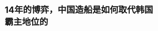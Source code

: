 <!DOCTYPE html>
<html lang="zh-CN">

<head>
    
<title>14年的博弈，中国造船是如何取代韩国霸主地位的_腾讯新闻</title>
<meta name="keywords" content="中国造船业,造船业,韩国_财经,韩国,中国,中韩,全球贸易,日本_财经">
<meta name="description" content="【文/观察者网专栏作者 心智观察所】在全球造船业的百年激荡中，主导权的更迭总是伴随着技术、规模与国家意志的碰撞。从19世纪的英国，到战后的日本，再到20世纪末的韩国，造船业王冠几度易主。如今，历史的车轮滚滚向前，中国以雷霆万钧之势，彻底终结了韩国长达20年的霸主地位。2024年，中国造船业以74.7%的新船订单份额...">
<meta name="author" content="腾讯网">
<meta name="copyright" content="Copyright 1998 - 2025 Tencent. All Rights Reserved">
<meta property="og:type" content="news" />

<meta property="og:title" content="14年的博弈，中国造船是如何取代韩国霸主地位的_腾讯新闻" />
<meta property="og:description" content="【文/观察者网专栏作者 心智观察所】在全球造船业的百年激荡中，主导权的更迭总是伴随着技术、规模与国家意志的碰撞。从19世纪的英国，到战后的日本，再到20世纪末的韩国，造船业王冠几度易主。如今，历史的车轮滚滚向前，中国以雷霆万钧之势，彻底终结了韩国长达20年的霸主地位。2024年，中国造船业以74.7%的新船订单份额..." />
<meta property="og:url" content="https://news.qq.com/rain/a/20250602A02D9M00" />
<meta property="og:image" content="https://inews.gtimg.com/news_ls/O5UPzZfnVZm5RzwJ-3EdFmiZwHMzGBZTMxwe20xO6vtJwAA_640330/0" />
<meta property="article:author" content="观察者网" />
<meta property="article:published_time" content="2025-06-02 09:01:02" />
<meta property="category" content="finance" />

<meta name="baidu-site-verification" content="jJeIJ5X7pP" />
    <meta charset="utf-8" />
<meta http-equiv="X-UA-Compatible" content="IE=Edge" />
<meta name="viewport" content="width=device-width, initial-scale=1, shrink-to-fit=no" />
<link rel="dns-prefetch" href="mat1.gtimg.com">
<link rel="dns-prefetch" href="i.news.qq.com">
<link rel="shortcut icon" href="https://mat1.gtimg.com/qqcdn/qqindex2021/favicon.ico">
<script nomodule="true" src="https://mat1.gtimg.com/qqcdn/qqindex2021/common-static/20240515201444/core3-37-1.min.js"></script>
<script>
  try {
    if (!window.IntersectionObserver) {
      var observerScript = document.createElement('script');
      observerScript.src = "https://mat1.gtimg.com/qqcdn/qqindex2021/common-static/20241024141058/intersection-observer-polyfill.js";
      document.head.appendChild(observerScript);
    }
  } catch (error) {}
</script>

<script>
  try {
    if (!Element.prototype.scrollTo) {
      var scrollScript = document.createElement('script');
      scrollScript.src = "https://mat1.gtimg.com/qqcdn/qqindex2021/common-static/20241025153001/scroll-behavior-polyfill.js";
      document.head.appendChild(scrollScript);
    }
  } catch (error) {}
</script>
<script>
  try {
    if ('scrollRestoration' in window.history) {
      window.history.scrollRestoration = 'manual';
    }
    window.isPcClient = Boolean(window.electron) && (
      window.navigator.userAgent.indexOf('pc-client') > 0 ||
      window.navigator.userAgent.indexOf('TencentNews') > 0
    );
  } catch {}
</script>
<script>
  try {
    if (window.isPcClient) {
      var bodyStyle = document.createElement('style');
      bodyStyle.innerText = 'body{ zoom: 0.95 }';
      document.head.appendChild(bodyStyle);
    }
  } catch {}
</script>
<script>
  window.DATA = {"url":"https://view.inews.qq.com/a/20250602A02D9M00","article_id":"20250602A02D9M00","article_type":"0","title":"14年的博弈，中国造船是如何取代韩国霸主地位的","desc":"【文/观察者网专栏作者 心智观察所】在全球造船业的百年激荡中，主导权的更迭总是伴随着技术、规模与国家意志的碰撞。从19世纪的英国，到战后的日本，再到20世纪末的韩国，造船业王冠几度易主。如今，历史的车轮滚滚向前，中国以雷霆万钧之势，彻底终结了韩国长达20年的霸主地位。2024年，中国造船业以74.7%的新船订单份额...","iNewsRecommendLevel":1,"abstract":"【文/观察者网专栏作者 心智观察所】在全球造船业的百年激荡中，主导权的更迭总是伴随着技术、规模与国家意志的碰撞。从19世纪的英国，到战后的日本，再到20世纪末的韩国，造船业王冠几度易主。如今，历史的车轮滚滚向前，中国以雷霆万钧之势，彻底终结了韩国长达20年的霸主地位。2024年，中国造船业以74.7%的新船订单份额...","catalog1":"finance","ad_channel_sign":"finance","introduction":"","media":"观察者网","media_id":"5006122","pubtime":"2025-06-02 09:01:02","comment_id":"8416759526","political":0,"cmsId":"20250602A02D9M00","cms_id":"20250602A02D9M00","closeAllAd":0,"closeAllFavorite":false,"originContent":{"directory":{"ai_list":null,"enable":2,"list":null},"key_points_show":["中国造船业在2024年以74.7%的新船订单份额，全面改写全球造船版图，终结了韩国长达20年的霸主地位。","中国造船业的崛起源于规模、技术与产业链的协同发力，形成了无与伦比的竞争优势。","然而，中国造船业仍面临技术瓶颈、产能过剩风险和国际贸易保护主义挑战。","专家预测，到2035年，全球船舶将实现100%绿色化，中国在这一领域的先发优势将进一步巩固其霸主地位。"],"text":"\u003cdiv class=\"rich_media_content\"\u003e\u003cp\u003e \t【文/观察者网专栏作者 心智观察所】 \u003c/p\u003e\u003cp\u003e \t在全球造船业的百年激荡中，主导权的更迭总是伴随着技术、规模与国家意志的碰撞。从19世纪的英国，到战后的日本，再到20世纪末的韩国，造船业王冠几度易主。 \u003c/p\u003e\u003cp\u003e \t如今，历史的车轮滚滚向前，中国以雷霆万钧之势，彻底终结了韩国长达20年的霸主地位。2024年，中国造船业以74.7%的新船订单份额，全面改写全球造船版图。 \u003c/p\u003e\u003cp\u003e \t这不仅是一场产业的胜利，更是中国综合国力崛起、全球贸易格局重塑的生动写照。究竟是什么让中国造船业从边缘玩家成长为无可撼动的全球王者？这场与韩国的14年博弈，又如何演变为中国的“碾压”之势？ \u003c/p\u003e\u003cp style=\"text-align: center\"\u003e \t\u003c!--IMG_0--\u003e  \u003c/p\u003e\u003cp\u003e \t\u003cstrong\u003e从“三国杀”到“双龙会”：中韩造船的14年激战\u003c/strong\u003e  \u003c/p\u003e\u003cp\u003e \t全球造船业的历史，是一部大国工业实力的竞逐史。 \u003c/p\u003e\u003cp\u003e \t造船业作为资本密集型产业，高度依赖全球贸易和经济周期。每次全球经济复苏或航运需求激增（如60年代油轮热潮、2000年代全球化浪潮），都会为成本较低的国家提供崛起机会。 \u003c/p\u003e\u003cp\u003e \t20世纪60年代，日本凭借高效生产和技术革新，终结了欧美长达百年的造船霸权，市场份额一度高达50%。80年代，韩国和中国开始崭露头角，全球造船业进入东亚“三国杀”时代。2000年，韩国以40%的市场份额正式超越日本，登顶全球第一，而彼时的中国，仅占4%的订单量，处于边缘地位。 \u003c/p\u003e\u003cp\u003e \t2010年成为中国造船业的关键节点。这一年，中国首次超过韩国，跻身全球顶级行列。然而，“全球第一”的宝座并不稳固。接下来的十年，中韩两国在订单量、技术水平和市场份额上展开激烈交锋，胜负交替。 \u003c/p\u003e\u003cp\u003e \t直到2021年，中国造船业开始真正拉开与韩国的差距。根据中国国家工业和信息化部（MIIT）及中国船舶工业行业协会（CANSI）数据，2024年前三季度，中国在造船三大关键指标——完工量（55.1%）、手持订单量（61.4%）和新接订单量（74.7%）——全面领跑全球，韩国则分别仅占25.6%、24.1%和17%。 \u003c/p\u003e\u003cp\u003e \t具体数据上，中国新接订单量达8711万载重吨（DWT），同比增长51.7%；手持订单量2.0872亿载重吨，占全球61.4%；完工量4818万载重吨，占全球55.1%。而韩国新接订单量仅1098万修正总吨（CGT），市场份额跌至17%，创8年新低。 \u003c/p\u003e\u003cp\u003e \t新接订单量作为造船业未来发展的风向标，是中韩竞争的焦点。2024年前三季度，中国连续7个月占据榜首，韩国仅在2个月领先。7月，韩国拿下40%的订单，短暂反超；但9月，中国以90%的市场份额强势回归，彻底奠定领先地位。这种激烈的“拉锯战”背后，是中国造船业在规模、技术和产业链上的全面突破。 \u003c/p\u003e\u003cp\u003e \t\u003cstrong\u003e中国造船的崛起密码\u003c/strong\u003e  \u003c/p\u003e\u003cp\u003e \t中国造船业的逆袭，源于规模、技术与产业链的协同发力，形成了无与伦比的竞争优势。 \u003c/p\u003e\u003cp\u003e \t中国拥有全球最大的造船产能，2024年承接了全球71%的订单（以CGT计），其中集装箱船订单占比83%，干散货船78%，油轮及化学品船76%。中国船舶工业集团（CSSC）通过整合旗下船厂，形成从设计、采购到建造的闭环体系，效率远超韩国分散的造船企业。CSSC旗下沪东中华、外高桥造船等船厂，不仅在传统船型上占据主导，还逐步进军高端船型市场。2024年，CSSC宣布吸收子公司中国船舶重工集团公司，进一步优化资源配置，巩固全球龙头地位。 \u003c!--MID_AD_0--\u003e\u003c!--EOP_0--\u003e\u003c/p\u003e\u003c!--MID_ARTICLE_AD_0--\u003e\u003c!--PARAGRAPH_0--\u003e\u003cp\u003e \t以江苏靖江为例，这个县级市成为中国造船业的缩影。2022年，靖江造船完工量占全球9.3%、全国19.7%，新接订单量占全球10.2%、全国18.5%，手持订单量占全球10.7%、全国21.8%。靖江的扬子江船业和新时代造船分别位列全国手持订单和完工量第一，2023年更是签下中国民营船企首单LNG运输船订单，打破了韩国在高端船型领域的垄断。 \u003c/p\u003e\u003cp\u003e \t靖江的成功，源于其“错位竞争”策略：聚焦1万-5万吨的中小型船舶起家，逐步扩展至40万吨巨轮，形成了规模化、集群化的产业优势。 \u003c/p\u003e\u003cp\u003e \t总结来看，造船业霸权的更迭，首先当然离不开技术突破。新兴国家通过引进先进技术，结合本土创新，逐步缩小技术差距，最终实现超越，这是一个必然规律。 \u003c/p\u003e\u003cp\u003e \t作为战略产业，造船业又离不开政府的强力支持。日本的“经济复兴计划”、韩国的“重化工业化”、中国的“船舶工业振兴规划”，都通过补贴、税收优惠和国企整合，助推了产业的腾飞。国家意志在资源配置和技术升级中起到了关键作用。 \u003c/p\u003e\u003cp\u003e \t造船业的竞争力不仅在于船厂本身，还依赖于完整的产业链和规模经济。中国完善的钢铁、电子、机械供应链，以及江苏靖江等地的产业集群，显著降低了成本并提升了效率。 \u003c/p\u003e\u003cp\u003e \t\u003cstrong\u003e技术突破：从“追赶者”到“引领者”\u003c/strong\u003e  \u003c/p\u003e\u003cp\u003e \t过去，韩国在高端船型领域占据技术制高点，尤其在LNG运输船上，2018-2019年拿下全球94%的订单。然而，中国通过引进GTT技术并实现本土化，迅速缩小差距。2024年，中国LNG运输船订单占比达48%，与韩国的50%仅一步之遥。 \u003c/p\u003e\u003cp\u003e \t中国在大型邮轮领域的突破也令人瞩目。2024年交付的“爱达·魔都号”是中国首艘自主研发的大型邮轮，涉及2500万个零部件，技术复杂度堪比航母。这艘邮轮的成功，标志着中国从“低端制造”向“高端智造”的跨越。 \u003c/p\u003e\u003cp\u003e \t绿色船舶领域是中国造船业的“杀手锏”。随着\u003c!--SECURE_LINK_BEGIN_0--\u003e国际海事组织\u003c!--SECURE_LINK_END_0--\u003e（IMO）提出2050年实现航运净零排放目标，绿色船舶订单占比从2016年的8.2%飙升至2024年的41%。中国承接了全球70%以上的绿色船舶订单，涵盖LNG双燃料、甲醇双燃料、氨燃料船和电池混合动力船，实现了主流船型和新燃料的全覆盖。相比之下，韩国订单集中在LNG双燃料船，种类单一。 \u003c/p\u003e\u003cp\u003e \t中国的技术突破更是令人叹服：全球首艘LNG动力超大型原油运输船（VLCC）、首艘最大双燃料动力汽车运输船、最大700标箱纯电动力集装箱船，均出自中国船厂。分别是由中国大连船舶重工（DSIC）建造，2022年交付的“远瑞洋”；由中国招商局重工江苏船厂建造，2024年交付的“Höegh Aurora”；和由中国江南造船建造，2024年交付的“绿华山”。 \u003c/p\u003e\u003cp style=\"text-align: center\"\u003e \t\u003c!--IMG_1--\u003e  \u003c/p\u003e\u003cp class=\"qqnews_image_desc\" style=\"color: #666; font-size: 14px; text-align: center\"\u003e \t全球首艘LNG双燃料超大型原油轮“远瑞洋”  \u003c/p\u003e\u003cp\u003e \t中国在氨动力船研发上也取得了进展。这些成就，彰显了中国在绿色技术上的领先，也为其他船型领域的“弯道超车”奠定了基础。 \u003c/p\u003e\u003chr class=\"ke-pagebreak\" style=\"page-break-after: always\"/\u003e\u003cp\u003e \t\u003cstrong\u003e中国模式：政策支持与需求驱动\u003c/strong\u003e  \u003c/p\u003e\u003cp\u003e \t中国的造船成功离不开强大的产业链和政策支持。 \u003c/p\u003e\u003cp\u003e \t中国拥有全球最完善的造船供应链，从钢铁到核心部件一应俱全，采购成本比日韩低50%。以靖江为例，当地配套率超40%，\u003c!--SECURE_LINK_BEGIN_1--\u003e亚星锚链\u003c!--SECURE_LINK_END_1--\u003e占据全球船用锚链60%以上市场，富源船舶配件、海鸿塑胶等“小巨人”企业进一步降低成本、提升效率。2024年，CSSC投资50亿元在天津和武汉扩建基地，扬子江船业投资30亿元扩建江苏船厂，恒力集团在辽宁大连重启STX旧厂，计划2025年形成大型油轮和超大型集装箱船建造能力。 \u003c!--MID_AD_1--\u003e\u003c!--EOP_1--\u003e\u003c/p\u003e\u003c!--MID_ARTICLE_AD_1--\u003e\u003c!--PARAGRAPH_1--\u003e\u003cp\u003e \t中国政府的政策支持为造船业注入强劲动力。补贴、税收优惠和国企整合政策，确保了行业的高效运转。相比之下，韩国劳动力成本高企，约为中国的两倍，且频繁的劳资纠纷拖慢生产节奏。2023年，韩国将外籍劳工比例从20%提高至30%，仍难以缓解用工压力。韩国的“选择性接单”策略——聚焦高价值LNG和LPG运输船——虽短期内维持了利润，但在集装箱船等主流市场失守，2021年中国拿下55%的集装箱船订单，韩国仅占34%。 \u003c!--MID_AD_2--\u003e\u003c!--EOP_2--\u003e\u003c/p\u003e\u003c!--MID_ARTICLE_AD_2--\u003e\u003c!--PARAGRAPH_2--\u003e\u003cp\u003e \t中国造船业的崛起还得益于强劲的内需和全球贸易需求。作为全球最大制造业国和贸易国，中国催生了庞大的航运需求。2023年8月，中国超越希腊，成为全球最大船东国，船队规模达2.492亿总吨，价值1800亿美元。相比之下，韩国船队规模仅6000万总吨，对国内造船需求的拉动有限。中国的制造-外贸-航运-造船产业链形成闭环，以规模带动规模，构筑了无与伦比的竞争优势。 \u003c!--MID_AD_3--\u003e\u003c!--EOP_3--\u003e\u003c/p\u003e\u003c!--MID_ARTICLE_AD_3--\u003e\u003c!--PARAGRAPH_3--\u003e\u003cp\u003e \t\u003cstrong\u003e韩国船业的困局：技术优势还能坚持多久？\u003c/strong\u003e  \u003c/p\u003e\u003cp\u003e \t韩国曾以技术领先和高品质著称，尤其在LNG运输船、超大型原油运输船（VLCC）和LPG运输船领域占据优势。2024年，韩国在LPG运输船市场占93%份额，LNG运输船订单拿下44艘（全球62艘）。然而，面对中国的全面崛起，韩国船业的短板日益暴露。 \u003c/p\u003e\u003cp\u003e \t首先，市场份额持续萎缩。2024年，韩国新接订单量仅占全球17%，较2023年的20%进一步下降，创8年新低。中国的订单量占比从2023年的40个百分点领先扩大至54个百分点。 \u003c/p\u003e\u003cp\u003e \t其次，成本与效率劣势凸显。造船业是一个复杂而全面的行业，需要高水平的资金、技术和劳动强度。韩国面临相对短缺的劳动力。韩国劳动力成本占生产成本20%以上，而中国仅为其一半。韩国船厂交船周期长，生产效率受限，而中国通过智能化和本地化供应链，将VLCC建造时间从一年缩短至180天。 \u003c/p\u003e\u003cp\u003e \t此外，韩国的战略误判加剧了颓势。聚焦高端船型的策略导致其在集装箱船等主流市场失守，市场竞争力大幅削弱。 \u003c/p\u003e\u003cp\u003e \t2010年代中期，全球航运市场因集装箱船需求激增而进入扩张期，但韩国船厂，如现代重工和三星重工，基于利润优先的考量，刻意减少承接低利润的中小型集装箱船订单，转而专注于高附加值的LNG运输船和超大型原油运输船（VLCC）。例如，2016年，韩国船厂拒绝了多份来自中小船东的8000-12000 TEU集装箱船订单，因其利润率低于15%，远不及LNG运输船30%以上的回报率。 \u003c!--MID_AD_4--\u003e\u003c!--EOP_4--\u003e\u003c/p\u003e\u003c!--MID_ARTICLE_AD_4--\u003e\u003c!--PARAGRAPH_4--\u003e\u003cp\u003e \t与此同时，中国船厂，如沪东中华和江苏扬子江船业，积极承接此类订单，通过规模化生产和成本优势迅速占领市场。2018-2021年间，中国集装箱船订单份额从35%跃升至55%，而韩国仅剩34%。韩国船厂的这一战略选择，虽然短期内维持了高利润，却牺牲了集装箱船这一全球航运市场的核心需求领域，导致其市场竞争力显著下滑，为中国造船业的崛起提供了关键机遇。 \u003c/p\u003e\u003cp\u003e \t韩国政府试图通过“K-Shipbuilding Hyper-Gap Vision 2040”计划挽回颓势，投资14.4亿美元发展智能和绿色船舶技术。然而，面对中国的规模和技术双重挤压，韩国能否守住高端船型领域的最后防线，仍是未知数。 \u003c/p\u003e\u003cp style=\"text-align: center\"\u003e \t\u003c!--IMG_2--\u003e \u003c/p\u003e\u003cp\u003e \t\u003cstrong\u003e中国造船崛起的地缘政治涟漪\u003c/strong\u003e  \u003c/p\u003e\u003cp\u003e \t中国造船业的崛起重塑了产业格局，也引发了地缘政治的震动。 \u003c/p\u003e\u003cp\u003e \t美国对此高度警觉，2024年3月，五家美国工会发起301条款调查，指责中国通过补贴主导造船业。2025年4月，美国贸易代表办公室（USTR）发布报告，认定中国政策损害美国利益，威胁供应链韧性。 \u003c/p\u003e\u003cp\u003e \t特朗普政府提出对华船舶征收关税，试图通过“重建美国造船业”对抗中国。加拿大海洋工业和造船协会（CMISA）也呼吁对华船舶征收100%关税。然而，\u003c!--SECURE_LINK_BEGIN_2--\u003e中国船舶\u003c!--SECURE_LINK_END_2--\u003e出口至丹麦、法国、希腊等美国盟友，商业影响力已深入全球。 \u003c/p\u003e\u003cp\u003e \t中国的“军民融合”战略也被西方视为威胁。2024年中国海军舰艇数量达234艘，超越美国的219艘。应当看到，保护主义没有出路，美国造船业的问题源于自身长期衰退，而非中国竞争。 \u003c/p\u003e\u003cp\u003e \t中国造船业的崛起，是规模、技术与国家意志的完美结合。但挑战也依然存在。 \u003c/p\u003e\u003cp\u003e \t首先，技术瓶颈尚未完全突破。尽管中国在LNG运输船和大型邮轮领域取得突破，但在核心设备和设计能力上与韩国仍有差距。 \u003c/p\u003e\u003cp\u003e \t产能过剩的风险也需要关注。2024年中国造船手持订单量2.0872亿载重吨，相当于4.3年的完工量（4818万载重吨/年），显示产能接近饱和。若全球需求放缓，快速扩张的产能可能导致供过于求。此外，国际贸易保护主义可能通过关税和制裁限制中国船舶出口，增加不确定性。 \u003c/p\u003e\u003cp\u003e \t尽管如此，凭借绿色船舶技术的领先地位，凭借中国的综合优势——低成本、强供应链、政策支持和旺盛需求——在未来数年内，中国仍将稳坐全球第一宝座。 \u003c/p\u003e\u003cp\u003e \t专家预测，到2035年，全球船舶将实现100%绿色化，中国在这一领域的先发优势将进一步巩固其霸主地位。中国造船业用14年的时间，完成了从追赶到引领的华丽转身。2024年，以74.7%的订单量，中国正式宣告韩国霸主时代的终结。这是产业的胜利，更是国家综合实力的彰显。 \u003c/p\u003e\u003cp\u003e \t\u003c!--IMG_3--\u003e  \u003c/p\u003e\u003cp\u003e \t\u003cstrong\u003e本文系观察者网独家稿件，文章内容纯属作者个人观点，不代表平台观点，未经授权，不得转载，否则将追究法律责任。关注观察者网微信guanchacn，每日阅读趣味文章。\u003c/strong\u003e  \u003c/p\u003e\u003cdiv powered-by=\"qqnews_ex-editor\"\u003e\u003c/div\u003e\u003cstyle\u003e.rich_media_content{--news-tabel-th-night-color: #444444;--news-font-day-color: #333;--news-font-night-color: #d9d9d9;--news-bottom-distance: 22px}.rich_media_content p:not([data-exeditor-arbitrary-box=image-box]){letter-spacing:.5px;line-height:30px;margin-bottom:var(--news-bottom-distance);word-wrap:break-word}.rich_media_content{color:var(--news-font-day-color);font-size:18px}@media(prefers-color-scheme:dark){body:not([data-weui-theme=light]):not([dark-mode-disable=true]) .rich_media_content p:not([data-exeditor-arbitrary-box=image-box]){letter-spacing:.5px;line-height:30px;margin-bottom:var(--news-bottom-distance);word-wrap:break-word}body:not([data-weui-theme=light]):not([dark-mode-disable=true]) .rich_media_content{color:var(--news-font-night-color)}}.data_color_scheme_dark .rich_media_content p:not([data-exeditor-arbitrary-box=image-box]){letter-spacing:.5px;line-height:30px;margin-bottom:var(--news-bottom-distance);word-wrap:break-word}.data_color_scheme_dark .rich_media_content{color:var(--news-font-night-color)}.data_color_scheme_dark .rich_media_content{font-size:18px}.rich_media_content p[data-exeditor-arbitrary-box=image-box]{margin-bottom:11px}.rich_media_content\u003ediv:not(.qnt-video),.rich_media_content\u003esection{margin-bottom:var(--news-bottom-distance)}.rich_media_content hr{margin-bottom:var(--news-bottom-distance)}.rich_media_content .link_list{margin:0;margin-top:20px;min-height:0!important}.rich_media_content blockquote{background:#f9f9f9;border-left:6px solid #ccc;margin:1.5em 10px;padding:.5em 10px}.rich_media_content blockquote p{margin-bottom:0!important}.data_color_scheme_dark .rich_media_content blockquote{background:#323232}@media(prefers-color-scheme:dark){body:not([data-weui-theme=light]):not([dark-mode-disable=true]) .rich_media_content blockquote{background:#323232}}.rich_media_content ol[data-ex-list]{--ol-start: 1;--ol-list-style-type: decimal;list-style-type:none;counter-reset:olCounter calc(var(--ol-start,1) - 1);position:relative}.rich_media_content ol[data-ex-list]\u003eli\u003e:first-child::before{content:counter(olCounter,var(--ol-list-style-type)) '. ';counter-increment:olCounter;font-variant-numeric:tabular-nums;display:inline-block}.rich_media_content ul[data-ex-list]{--ul-list-style-type: circle;list-style-type:none;position:relative}.rich_media_content ul[data-ex-list].nonUnicode-list-style-type\u003eli\u003e:first-child::before{content:var(--ul-list-style-type) ' ';font-variant-numeric:tabular-nums;display:inline-block;transform:scale(0.5)}.rich_media_content ul[data-ex-list].unicode-list-style-type\u003eli\u003e:first-child::before{content:var(--ul-list-style-type) ' ';font-variant-numeric:tabular-nums;display:inline-block;transform:scale(0.8)}.rich_media_content ol:not([data-ex-list]){padding-left:revert}.rich_media_content ul:not([data-ex-list]){padding-left:revert}.rich_media_content table{display:table;border-collapse:collapse;margin-bottom:var(--news-bottom-distance)}.rich_media_content table th,.rich_media_content table td{word-wrap:break-word;border:1px solid #ddd;white-space:nowrap;padding:2px 5px}.rich_media_content table th{font-weight:700;background-color:#f0f0f0;text-align:left}.rich_media_content table p{margin-bottom:0!important}.data_color_scheme_dark .rich_media_content table th{background:var(--news-tabel-th-night-color)}@media(prefers-color-scheme:dark){body:not([data-weui-theme=light]):not([dark-mode-disable=true]) .rich_media_content table th{background:var(--news-tabel-th-night-color)}}.rich_media_content .qqnews_image_desc,.rich_media_content p[type=om-image-desc]{line-height:20px!important;text-align:center!important;font-size:14px!important;color:#666!important}.rich_media_content div[data-exeditor-arbitrary-box=wrap]:not([data-exeditor-arbitrary-box-special-style]){max-width:100%}.rich_media_content .qqnews-content{--wmfont: 0;--wmcolor: transparent;font-size:var(--wmfont);color:var(--wmcolor);line-height:var(--wmfont)!important;margin-bottom:var(--wmfont)!important}.rich_media_content .qqnews_sign_emphasis{background:#f7f7f7}.rich_media_content .qqnews_sign_emphasis ol{word-wrap:break-word;border:none;color:#5c5c5c;line-height:28px;list-style:none;margin:14px 0 6px;padding:16px 15px 4px}.rich_media_content .qqnews_sign_emphasis p{margin-bottom:12px!important}.rich_media_content .qqnews_sign_emphasis ol\u003eli\u003ep{padding-left:30px}.rich_media_content .qqnews_sign_emphasis ol\u003eli{list-style:none}.rich_media_content .qqnews_sign_emphasis ol\u003eli\u003ep:first-child::before{margin-left:-30px;content:counter(olCounter,decimal) ''!important;counter-increment:olCounter!important;font-variant-numeric:tabular-nums!important;background:#37f;border-radius:2px;color:#fff;font-size:15px;font-style:normal;text-align:center;line-height:18px;width:18px;height:18px;margin-right:12px;position:relative;top:-1px}.data_color_scheme_dark .rich_media_content .qqnews_sign_emphasis{background:#262626}.data_color_scheme_dark .rich_media_content .qqnews_sign_emphasis ol\u003eli\u003ep{color:#a9a9a9}@media(prefers-color-scheme:dark){body:not([data-weui-theme=light]):not([dark-mode-disable=true]) .rich_media_content .qqnews_sign_emphasis{background:#262626}body:not([data-weui-theme=light]):not([dark-mode-disable=true]) .rich_media_content .qqnews_sign_emphasis ol\u003eli\u003ep{color:#a9a9a9}}.rich_media_content h1,.rich_media_content h2,.rich_media_content h3,.rich_media_content h4,.rich_media_content h5,.rich_media_content h6{margin-bottom:var(--news-bottom-distance);font-weight:700}.rich_media_content h1{font-size:20px}.rich_media_content h2,.rich_media_content h3{font-size:19px}.rich_media_content h4,.rich_media_content h5,.rich_media_content h6{font-size:18px}.rich_media_content li:empty{display:none}.rich_media_content ul,.rich_media_content ol{margin-bottom:var(--news-bottom-distance)}.rich_media_content div\u003ep:only-child{margin-bottom:0!important}.rich_media_content .cms-cke-widget-title-wrap p{margin-bottom:0!important}\u003c/style\u003e\u003c/div\u003e","version":"v2"},"originAttribute":{"IMG_0":{"bigOrigUrl":"https://inews.gtimg.com/om_bt/O0D0luS8cm7LWg1xAGV8ZCzCqBp4zHRQLWE8whDKTdkwsAA/0","compressUrl":"https://inews.gtimg.com/om_bt/O0D0luS8cm7LWg1xAGV8ZCzCqBp4zHRQLWE8whDKTdkwsAA/641","desc":"","fullPic":"1","height":361,"imgurl0":"https://inews.gtimg.com/om_bt/O0D0luS8cm7LWg1xAGV8ZCzCqBp4zHRQLWE8whDKTdkwsAA/0","imgurl1000":"https://inews.gtimg.com/om_bt/O0D0luS8cm7LWg1xAGV8ZCzCqBp4zHRQLWE8whDKTdkwsAA/1000","islong":0,"origUrl":"https://inews.gtimg.com/om_bt/O0D0luS8cm7LWg1xAGV8ZCzCqBp4zHRQLWE8whDKTdkwsAA/641","size":329,"style":"display: inline-block; max-width: 100%; width: 600px","thumb":"https://inews.gtimg.com/om_bt/O0D0luS8cm7LWg1xAGV8ZCzCqBp4zHRQLWE8whDKTdkwsAA_181x181s/0","url":"https://inews.gtimg.com/om_bt/O0D0luS8cm7LWg1xAGV8ZCzCqBp4zHRQLWE8whDKTdkwsAA/641","width":641},"IMG_1":{"bigOrigUrl":"https://inews.gtimg.com/om_bt/Ohwp2bFhWAY_cs0mLKELCd63EJAwqP4bwuOiMCWgYWHGQAA/0","compressUrl":"https://inews.gtimg.com/om_bt/Ohwp2bFhWAY_cs0mLKELCd63EJAwqP4bwuOiMCWgYWHGQAA/641","desc":"","fullPic":"1","height":364,"imgurl0":"https://inews.gtimg.com/om_bt/Ohwp2bFhWAY_cs0mLKELCd63EJAwqP4bwuOiMCWgYWHGQAA/0","imgurl1000":"https://inews.gtimg.com/om_bt/Ohwp2bFhWAY_cs0mLKELCd63EJAwqP4bwuOiMCWgYWHGQAA/1000","islong":0,"origUrl":"https://inews.gtimg.com/om_bt/Ohwp2bFhWAY_cs0mLKELCd63EJAwqP4bwuOiMCWgYWHGQAA/641","size":304,"style":"display: inline-block; max-width: 100%; width: 600px","thumb":"https://inews.gtimg.com/om_bt/Ohwp2bFhWAY_cs0mLKELCd63EJAwqP4bwuOiMCWgYWHGQAA_181x181s/0","url":"https://inews.gtimg.com/om_bt/Ohwp2bFhWAY_cs0mLKELCd63EJAwqP4bwuOiMCWgYWHGQAA/641","width":641},"IMG_2":{"bigOrigUrl":"https://inews.gtimg.com/om_bt/OFh4MBlvONRZ1WwMtD093vBS90U2PCdE14_w-nirpRi_oAA/0","compressUrl":"https://inews.gtimg.com/om_bt/OFh4MBlvONRZ1WwMtD093vBS90U2PCdE14_w-nirpRi_oAA/641","desc":"","fullPic":"1","height":628,"imgurl0":"https://inews.gtimg.com/om_bt/OFh4MBlvONRZ1WwMtD093vBS90U2PCdE14_w-nirpRi_oAA/0","imgurl1000":"https://inews.gtimg.com/om_bt/OFh4MBlvONRZ1WwMtD093vBS90U2PCdE14_w-nirpRi_oAA/1000","islong":0,"origUrl":"https://inews.gtimg.com/om_bt/OFh4MBlvONRZ1WwMtD093vBS90U2PCdE14_w-nirpRi_oAA/641","size":177,"style":"display: inline-block; max-width: 100%; width: 787px","thumb":"https://inews.gtimg.com/om_bt/OFh4MBlvONRZ1WwMtD093vBS90U2PCdE14_w-nirpRi_oAA_181x181s/0","url":"https://inews.gtimg.com/om_bt/OFh4MBlvONRZ1WwMtD093vBS90U2PCdE14_w-nirpRi_oAA/641","width":641},"IMG_3":{"bigOrigUrl":"https://inews.gtimg.com/om_bt/OksoOftI-mJpUg44g3Xqz3lJombYMsELqcM9QB1iwLGZ0AA/0","compressUrl":"https://inews.gtimg.com/om_bt/OksoOftI-mJpUg44g3Xqz3lJombYMsELqcM9QB1iwLGZ0AA/641","desc":"","fullPic":"1","height":215,"imgurl0":"https://inews.gtimg.com/om_bt/OksoOftI-mJpUg44g3Xqz3lJombYMsELqcM9QB1iwLGZ0AA/0","imgurl1000":"https://inews.gtimg.com/om_bt/OksoOftI-mJpUg44g3Xqz3lJombYMsELqcM9QB1iwLGZ0AA/1000","islong":0,"origUrl":"https://inews.gtimg.com/om_bt/OksoOftI-mJpUg44g3Xqz3lJombYMsELqcM9QB1iwLGZ0AA/641","size":38,"style":"display: inline-block; max-width: 100%; width: 960px","thumb":"https://inews.gtimg.com/om_bt/OksoOftI-mJpUg44g3Xqz3lJombYMsELqcM9QB1iwLGZ0AA_181x181s/0","url":"https://inews.gtimg.com/om_bt/OksoOftI-mJpUg44g3Xqz3lJombYMsELqcM9QB1iwLGZ0AA/641","width":641},"SECURE_LINK_BEGIN_1":{"cms_orig_info":{"desc":"亚星锚链","trust_level":1,"type":"huaci_stock","url":"https://wzq.tenpay.com/mm/detail?type=1\u0026scode=601890\u0026stat_data=Ozm00p000n006"},"desc":"亚星锚链","trust_level":1,"type":"huaci_stock","url":"https://wzq.tenpay.com/mm/detail?type=1\u0026scode=601890\u0026stat_data=Ozm00p000n006"},"SECURE_LINK_BEGIN_2":{"cms_orig_info":{"desc":"中国船舶","trust_level":1,"type":"huaci_stock","url":"https://wzq.tenpay.com/mm/detail?type=1\u0026scode=600150\u0026stat_data=Ozm00p000n006"},"desc":"中国船舶","trust_level":1,"type":"huaci_stock","url":"https://wzq.tenpay.com/mm/detail?type=1\u0026scode=600150\u0026stat_data=Ozm00p000n006"},"SECURE_LINK_END_1":{"trust_level":1},"SECURE_LINK_END_2":{"trust_level":1}},"selfDeclare":{},"userAddress":"上海","card":{"chlid":"5006122","chlname":"观察者网","desc":"政经资讯智库新媒体，首批获得中央网信办互联网新闻服务资质的独立网站","icon":"http://inews.gtimg.com/newsapp_ls/0/11539732928_200200/0","msgEntry":1,"uin":"ec445e77396981cab75f7c9672d94e39a0","update_frequency":"0","vip_desc":"观察者网官方账号","vip_icon_night":"https://inews.gtimg.com/newsapp_bt/0/1128171011183_4151/0","vip_place":"left","vip_type":"20006","vip_icon":"https://inews.gtimg.com/newsapp_bt/0/1128164013310_1586/0","vip_type_new":"20006","suid":"8QMc13xd5IUZvz3c","liveInfo":{"roomID":"1384476619","roomStatus":"2","cms_id":"PLV2025052709297400","article_type":"575"},"cpLevel":1},"interationCount":{"like":17,"collect":11,"share":14},"payment_info":{},"article_is_pay":false,"payment_column_info_v1":{"is_column_pay":false,"read_count_all":0},"tag_info_item":null,"contentWordsNum":4242,"extraProperty":{"FeedbackDetailDisableInsert":0,"zanSkinType":""},"relateWelfare":{},"aiSwitch":true,"isOversize":false,"videoArr":[]};
</script>
<script>
  window.channelInfo = {"channelConfig":{"channelNav":[{"_auto_id":"1","active_alien_img":"","alien_img":"","channel_id":"news_news_home","is_local":"0","link":"https://www.qq.com","name_cn":"首页","name_en":"home"},{"_auto_id":"2","active_alien_img":"","alien_img":"","channel_id":"news_news_top","is_local":"0","link":"","name_cn":"要闻","name_en":"news"},{"_auto_id":"4","active_alien_img":"","alien_img":"","channel_id":"news_news_bj","is_local":"1","link":"","name_cn":"北京","name_en":"bj"},{"_auto_id":"5","active_alien_img":"","alien_img":"","channel_id":"news_news_finance","is_local":"0","link":"","name_cn":"财经","name_en":"finance"},{"_auto_id":"6","active_alien_img":"","alien_img":"","channel_id":"news_news_tech","is_local":"0","link":"","name_cn":"科技","name_en":"tech"},{"_auto_id":"7","active_alien_img":"","alien_img":"","channel_id":"tv","is_local":"0","link":"https://v.qq.com/channel/tv/?ptag=qqnews","name_cn":"电视剧","name_en":"tv"},{"_auto_id":"8","active_alien_img":"","alien_img":"","channel_id":"news_news_qa","is_local":"0","link":"","name_cn":"热问","name_en":"qa"},{"_auto_id":"9","active_alien_img":"","alien_img":"","channel_id":"news_news_ent","is_local":"0","link":"","name_cn":"娱乐","name_en":"ent"},{"_auto_id":"10","active_alien_img":"","alien_img":"","channel_id":"variety","is_local":"0","link":"https://v.qq.com/channel/variety/?ptag=qqnews","name_cn":"综艺","name_en":"variety"},{"_auto_id":"11","active_alien_img":"","alien_img":"","channel_id":"news_news_sports","is_local":"0","link":"","name_cn":"体育","name_en":"sports"},{"_auto_id":"13","active_alien_img":"","alien_img":"","channel_id":"news_news_nba","is_local":"0","link":"","name_cn":"NBA","name_en":"nba"},{"_auto_id":"14","active_alien_img":"","alien_img":"","channel_id":"news_news_world","is_local":"0","link":"","name_cn":"国际","name_en":"world"},{"_auto_id":"15","active_alien_img":"","alien_img":"","channel_id":"news_news_mil","is_local":"0","link":"","name_cn":"军事","name_en":"milite"},{"_auto_id":"16","active_alien_img":"","alien_img":"","channel_id":"news_news_auto","is_local":"0","link":"","name_cn":"汽车","name_en":"auto"},{"_auto_id":"17","active_alien_img":"","alien_img":"","channel_id":"news_news_house","is_local":"0","link":"","name_cn":"房产","name_en":"house"},{"_auto_id":"18","active_alien_img":"","alien_img":"","channel_id":"news_news_edu","is_local":"0","link":"","name_cn":"教育","name_en":"edu"},{"_auto_id":"19","active_alien_img":"","alien_img":"","channel_id":"news_news_antip","is_local":"0","link":"","name_cn":"健康","name_en":"health"},{"_auto_id":"20","active_alien_img":"","alien_img":"","channel_id":"news_news_video","is_local":"0","link":"","name_cn":"视频","name_en":"video"},{"_auto_id":"21","active_alien_img":"","alien_img":"","channel_id":"news_news_game","is_local":"0","link":"","name_cn":"游戏","name_en":"games"},{"_auto_id":"22","active_alien_img":"","alien_img":"","channel_id":"news_news_nchupin","is_local":"0","link":"","name_cn":"眼界","name_en":"chupin"},{"_auto_id":"24","active_alien_img":"","alien_img":"","channel_id":"news_news_football","is_local":"0","link":"","name_cn":"足球","name_en":"football"},{"_auto_id":"25","active_alien_img":"","alien_img":"","channel_id":"news_news_kepu","is_local":"0","link":"","name_cn":"科学","name_en":"kepu"},{"_auto_id":"26","active_alien_img":"","alien_img":"","channel_id":"news_news_digi","is_local":"0","link":"","name_cn":"数码","name_en":"digi"},{"_auto_id":"28","active_alien_img":"","alien_img":"","channel_id":"ymzx","is_local":"0","link":"https://gamer.qq.com/v2/cloudgame/game/96897?ichannel=txxwpc0Ftxxwpc1","name_cn":"元梦之星","name_en":"news_news_ymzx"},{"_auto_id":"31","active_alien_img":"","alien_img":"","channel_id":"movie","is_local":"0","link":"https://v.qq.com/channel/movie/?ptag=qqnews","name_cn":"电影","name_en":"movie"},{"_auto_id":"32","active_alien_img":"","alien_img":"","channel_id":"news_news_esport","is_local":"0","link":"","name_cn":"电竞","name_en":"esport"},{"_auto_id":"34","active_alien_img":"","alien_img":"","channel_id":"news_news_history","is_local":"0","link":"","name_cn":"历史","name_en":"history"},{"_auto_id":"35","active_alien_img":"","alien_img":"","channel_id":"news_news_baby","is_local":"0","link":"","name_cn":"育儿","name_en":"baby"},{"_auto_id":"36","active_alien_img":"","alien_img":"","channel_id":"hbjy","is_local":"0","link":"https://gp.qq.com/act/a20250421mnqlx/news.shtml","name_cn":"和平精英","name_en":"news_news_hbjy"},{"_auto_id":"37","active_alien_img":"","alien_img":"","channel_id":"cloud_gamer","is_local":"0","link":"https://gamer.qq.com/?ichannel=txxwpc0Ftxxwpc1","name_cn":"云游戏","name_en":"cloud_gamer"},{"_auto_id":"38","active_alien_img":"","alien_img":"","channel_id":"news_news_lic","is_local":"0","link":"","name_cn":"理财","name_en":"finance_licai"},{"_auto_id":"39","active_alien_img":"","alien_img":"","channel_id":"news_news_istock","is_local":"0","link":"","name_cn":"股票","name_en":"finance_stock"},{"_auto_id":"40","active_alien_img":"","alien_img":"","channel_id":"ren_min_shi_pin","is_local":"0","link":"https://news.qq.com/omn/author/8QMd3Hld74cbujbY?tab=om_video","name_cn":"人民视频","name_en":"ren_min_shi_pin"},{"_auto_id":"41","active_alien_img":"","alien_img":"","channel_id":"news_news_weather","is_local":"0","link":"https://tianqi.qq.com/index.htm","name_cn":"天气","name_en":"weather"}]}};
</script>
<script>
  window.articleConfig = {"rightConfig":[{"_auto_id":"1","category_key":"default","modules":"{\"moduleList\":[{\"title\":\"作者其他文章\",\"id\":\"user_article\"},{\"title\":\"精选视频\",\"id\":\"video_album\",\"videoType\":\"tag\",\"videoId\":\"aUepxrtchGM=\",\"isSticky\":0},{\"title\":\"下载条\",\"id\":\"download_banner\",\"isSticky\":1},{\"title\":\"热点榜\",\"id\":\"hot_rank_list\",\"isSticky\":1},{\"title\":\"广告推广\",\"id\":\"ssp_ad_module\",\"category\":\"ad_ssp\",\"loid\":\"109\",\"isSticky\":1},{\"title\":\"广告推广位\",\"id\":\"c2s_ad_module\",\"category\":\"right_c2s\",\"path\":\"QQcom_all_Rectangle-1|QQcom_all_Rectangle-2|QQcom_all_Rectangle-3\",\"isSticky\":1}]}"},{"_auto_id":"2","category_key":"ent","modules":"{\"moduleList\":[{\"title\":\"作者其他文章\",\"id\":\"user_article\"},{\"title\":\"精选视频\",\"id\":\"video_album\",\"videoType\":\"tag\",\"videoId\":\"aUepxrtchGM=\"},{\"title\":\"下载条\",\"id\":\"download_banner\",\"isSticky\":1},{\"title\":\"热点榜\",\"id\":\"hot_rank_list\",\"isSticky\":1},{\"title\":\"广告推广\",\"id\":\"ssp_ad_module\",\"category\":\"ad_ssp\",\"loid\":\"109\",\"isSticky\":1},{\"title\":\"广告推广\",\"id\":\"ssp_ad_module\",\"category\":\"ad_ssp\",\"loid\":\"117\",\"isSticky\":1}]}"},{"_auto_id":"3","category_key":"game","modules":"{\"moduleList\":[{\"title\":\"作者其他文章\",\"id\":\"user_article\"},{\"title\":\"精选视频\",\"id\":\"video_album\",\"videoType\":\"tag\",\"videoId\":\"aUepxrtchGM=\"},{\"title\":\"热门游戏\",\"id\":\"recommend_game\",\"isSticky\":0},{\"title\":\"下载条\",\"id\":\"download_banner\",\"isSticky\":1},{\"title\":\"热点榜\",\"id\":\"hot_rank_list\",\"isSticky\":1},{\"title\":\"广告推广\",\"id\":\"ssp_ad_module\",\"category\":\"ad_ssp\",\"loid\":\"109\",\"isSticky\":1},{\"title\":\"广告推广位\",\"id\":\"c2s_ad_module\",\"category\":\"right_c2s\",\"path\":\"QQcom_all_Rectangle-1|QQcom_all_Rectangle-2|QQcom_all_Rectangle-3\",\"isSticky\":1}]}"},{"_auto_id":"4","category_key":"tech","modules":"{\"moduleList\":[{\"title\":\"作者其他文章\",\"id\":\"user_article\"},{\"title\":\"精选视频\",\"id\":\"video_album\",\"videoType\":\"tag\",\"videoId\":\"aUepxrtchGM=\"},{\"title\":\"下载条\",\"id\":\"download_banner\",\"isSticky\":1},{\"title\":\"热点榜\",\"id\":\"hot_rank_list\",\"isSticky\":1},{\"title\":\"广告推广\",\"id\":\"ssp_ad_module\",\"category\":\"ad_ssp\",\"loid\":\"109\",\"isSticky\":1},{\"title\":\"广告推广位\",\"id\":\"c2s_ad_module\",\"category\":\"right_c2s\",\"path\":\"QQcom_all_Rectangle-1|QQcom_all_Rectangle-2|QQcom_all_Rectangle-3\",\"isSticky\":1}]}"},{"_auto_id":"5","category_key":"finance","modules":"{\"moduleList\":[{\"title\":\"作者其他文章\",\"id\":\"user_article\"},{\"title\":\"精选视频\",\"id\":\"video_album\",\"videoType\":\"tag\",\"videoId\":\"aUepxrtchGM=\"},{\"title\":\"下载条\",\"id\":\"download_banner\",\"isSticky\":1},{\"title\":\"热点榜\",\"id\":\"hot_rank_list\",\"isSticky\":1},{\"title\":\"广告推广\",\"id\":\"ssp_ad_module\",\"category\":\"ad_ssp\",\"loid\":\"109\",\"isSticky\":1},{\"title\":\"广告推广位\",\"id\":\"c2s_ad_module\",\"category\":\"right_c2s\",\"path\":\"QQcom_all_Rectangle-1|QQcom_all_Rectangle-2|QQcom_all_Rectangle-3\",\"isSticky\":1}]}"},{"_auto_id":"6","category_key":"news","modules":"{\"moduleList\":[{\"title\":\"作者其他文章\",\"id\":\"user_article\"},{\"title\":\"精选视频\",\"id\":\"video_album\",\"videoType\":\"tag\",\"videoId\":\"aUepxrtchGM=\"},{\"title\":\"下载条\",\"id\":\"download_banner\",\"isSticky\":1},{\"title\":\"热点榜\",\"id\":\"hot_rank_list\",\"isSticky\":1},{\"title\":\"广告推广\",\"id\":\"ssp_ad_module\",\"category\":\"ad_ssp\",\"loid\":\"109\",\"isSticky\":1},{\"title\":\"广告推广位\",\"id\":\"c2s_ad_module\",\"category\":\"right_c2s\",\"path\":\"QQcom_all_Rectangle-1|QQcom_all_Rectangle-2|QQcom_all_Rectangle-3\",\"isSticky\":1}]}"},{"_auto_id":"7","category_key":"fashion","modules":"{\"moduleList\":[{\"title\":\"作者其他文章\",\"id\":\"user_article\"},{\"title\":\"精选视频\",\"id\":\"video_album\",\"videoType\":\"tag\",\"videoId\":\"aUepxrtchGM=\"},{\"title\":\"下载条\",\"id\":\"download_banner\",\"isSticky\":1},{\"title\":\"热点榜\",\"id\":\"hot_rank_list\",\"isSticky\":1},{\"title\":\"广告推广\",\"id\":\"ssp_ad_module\",\"category\":\"ad_ssp\",\"loid\":\"109\",\"isSticky\":1},{\"title\":\"广告推广位\",\"id\":\"c2s_ad_module\",\"category\":\"right_c2s\",\"path\":\"QQcom_all_Rectangle-1|QQcom_all_Rectangle-2|QQcom_all_Rectangle-3\",\"isSticky\":1}]}"},{"_auto_id":"8","category_key":"sports","modules":"{\"moduleList\":[{\"title\":\"作者其他文章\",\"id\":\"user_article\"},{\"title\":\"精选视频\",\"id\":\"video_album\",\"videoType\":\"tag\",\"videoId\":\"aUepxrtchGM=\"},{\"title\":\"下载条\",\"id\":\"download_banner\",\"isSticky\":1},{\"title\":\"热点榜\",\"id\":\"hot_rank_list\",\"isSticky\":1},{\"title\":\"广告推广\",\"id\":\"ssp_ad_module\",\"category\":\"ad_ssp\",\"loid\":\"109\",\"isSticky\":1},{\"title\":\"广告推广位\",\"id\":\"c2s_ad_module\",\"category\":\"right_c2s\",\"path\":\"QQcom_all_Rectangle-1|QQcom_all_Rectangle-2|QQcom_all_Rectangle-3\",\"isSticky\":1}]}"},{"_auto_id":"9","category_key":"health","modules":"{\"moduleList\":[{\"title\":\"作者其他文章\",\"id\":\"user_article\"},{\"title\":\"精选视频\",\"id\":\"video_album\",\"videoType\":\"tag\",\"videoId\":\"aUepxrtchGM=\"},{\"title\":\"下载条\",\"id\":\"download_banner\",\"isSticky\":1},{\"title\":\"热点榜\",\"id\":\"hot_rank_list\",\"isSticky\":1},{\"title\":\"广告推广\",\"id\":\"ssp_ad_module\",\"category\":\"ad_ssp\",\"loid\":\"109\",\"isSticky\":1},{\"title\":\"广告推广位\",\"id\":\"c2s_ad_module\",\"category\":\"right_c2s\",\"path\":\"QQcom_all_Rectangle-1|QQcom_all_Rectangle-2|QQcom_all_Rectangle-3\",\"isSticky\":1}]}"},{"_auto_id":"10","category_key":"nba","modules":"{\"moduleList\":[{\"title\":\"作者其他文章\",\"id\":\"user_article\"},{\"title\":\"精选视频\",\"id\":\"video_album\",\"videoType\":\"tag\",\"videoId\":\"aUepxrtchGM=\"},{\"title\":\"下载条\",\"id\":\"download_banner\",\"isSticky\":1},{\"title\":\"热点榜\",\"id\":\"hot_rank_list\",\"isSticky\":1},{\"title\":\"广告推广\",\"id\":\"ssp_ad_module\",\"category\":\"ad_ssp\",\"loid\":\"109\",\"isSticky\":1},{\"title\":\"广告推广位\",\"id\":\"c2s_ad_module\",\"category\":\"right_c2s\",\"path\":\"QQcom_all_Rectangle-1|QQcom_all_Rectangle-2|QQcom_all_Rectangle-3\",\"isSticky\":1}]}"},{"_auto_id":"11","category_key":"edu","modules":"{\"moduleList\":[{\"title\":\"作者其他文章\",\"id\":\"user_article\"},{\"title\":\"精选视频\",\"id\":\"video_album\",\"videoType\":\"tag\",\"videoId\":\"aUWpxLNdg2c=\"},{\"title\":\"下载条\",\"id\":\"download_banner\",\"isSticky\":1},{\"title\":\"热点榜\",\"id\":\"hot_rank_list\",\"isSticky\":1},{\"title\":\"广告推广\",\"id\":\"ssp_ad_module\",\"category\":\"ad_ssp\",\"loid\":\"109\",\"isSticky\":1},{\"title\":\"广告推广位\",\"id\":\"c2s_ad_module\",\"category\":\"right_c2s\",\"path\":\"QQcom_all_Rectangle-1|QQcom_all_Rectangle-2|QQcom_all_Rectangle-3\",\"isSticky\":1}]}"},{"_auto_id":"12","category_key":"ad","modules":"{\"moduleList\":[{\"title\":\"广告推广\",\"id\":\"ssp_ad_module\",\"category\":\"ad_ssp\",\"loid\":\"109\",\"isSticky\":1},{\"title\":\"广告推广位\",\"id\":\"c2s_ad_module\",\"category\":\"right_c2s\",\"path\":\"QQcom_all_Rectangle-1|QQcom_all_Rectangle-2|QQcom_all_Rectangle-3\",\"isSticky\":1}]}"}],"tonglanAdConfig":[{"_auto_id":"1","modules":"{\"moduleList\":[{\"title\":\"广告推广位\",\"id\":\"top\",\"category\":\"top_c2s\",\"path\":\"QQcom_all_Width1-1\"},{\"title\":\"广告推广位\",\"id\":\"bottom\",\"category\":\"bottom_c2s\",\"path\":\"QQcom_all_Width1-2\"}]}"}],"bottomConfig":[],"videoAdConfig":[{"_auto_id":"1","normal_time":"10","switch":"1","video_count":"0","video_time":"0"}],"rightGameConfig":[{"_auto_id":"2","desc":"连续登录送游戏钻石，群雄共聚称霸沙城","icon":"https://inews.gtimg.com/newsapp_bt/0/0627161037914_3816/0","link":"https://s.iwan.qq.com/opengame/tenvideo/index.html?hidestatusbar=1&hidetitlebar=1&immersive=1&syswebview=1&landscape=1&gameid=49085&url=https%3A%2F%2Fgz-file.91ninthpalace.com%2Fwzzx%2Findex_tencent_iwan.html%20&ref_ele=90015","name":"王者之心2"},{"_auto_id":"3","desc":"上线送VIP！万人同屏横扫沙城","icon":"https://inews.gtimg.com/newsapp_bt/0/0627155752146_4584/0","link":"https://s.iwan.qq.com/opengame/tenvideo/index.html?hidestatusbar=1&hidetitlebar=1&immersive=1&landscape=1&syswebview=1&gameid=47203&url=https%3A%2F%2Fcqss2login.bigrnet.com%2Fiwan%2Fh5%2Fplay%2Floading&ref_ele=90015","name":"传奇盛世"},{"_auto_id":"4","desc":"超高爆率，经典玩法","icon":"https://inews.gtimg.com/newsapp_bt/0/0627160641137_9103/0","link":"https://s.iwan.qq.com/opengame/tenvideo/index.html?hidestatusbar=1&hidetitlebar=1&immersive=1&syswebview=1&gameid=43803&url=https%3A%2F%2Fsdk.mxzgame.com%2FGames%2Fportal%2F108337%2FTXVApp&ref_ele=90015","name":"新不良人"},{"_auto_id":"6","desc":"超多福利登录即领，海量游戏任你畅玩","icon":"https://inews.gtimg.com/newsapp_bt/0/111315495935_3595/0","link":"https://dldir3.qq.com/minigamefile/webdownloads/QQGameMini_silent_1002020001_cid0.exe","name":"QQ游戏大厅"},{"_auto_id":"7","desc":"纯正经典玩法，欢乐挑战赛火热来袭","icon":"https://inews.gtimg.com/newsapp_bt/0/070918050891_4971/0","link":"https://minigame.qq.com/h5game_frame_test/?appid=200904&ifid=1502020001","name":"欢乐斗地主"},{"_auto_id":"8","desc":"新服大放送，享赚你就来","icon":"https://inews.gtimg.com/newsapp_bt/0/0627154608860_7318/0","link":"https://s.iwan.qq.com/opengame/tenvideo/index.html?hidestatusbar=1&hidetitlebar=1&immersive=1&syswebview=1&landscape=1&gameid=43403&url=https%3A%2F%2Flogin-wxxyx2-bzsc.jikewan.com%2Fgame%2Fcqtxvideo.html&ref_ele=90015","name":"百战沙城"},{"_auto_id":"9","desc":"全新极速版本爽玩！送新武魂转换卡","icon":"https://inews.gtimg.com/newsapp_bt/0/1016115936984_7153/0","link":"https://s.iwan.qq.com/opengame/tenvideo/index.html?hidestatusbar=1&hidetitlebar=1&immersive=1&syswebview=1&gameid=51477&url=https%3A%2F%2Fh5sdk.cdqcwl.com%2Fsdk%2Ftxaiwandefault%2Fce43a6806214ed5b3e2227ca7e99e27a%2F2231&ref_ele=90015","name":"斗罗大陆"},{"_auto_id":"10","desc":"原汁原味，正版授权","icon":"https://inews.gtimg.com/newsapp_bt/0/0627160844946_1794/0","link":"https://s.iwan.qq.com/opengame/tenvideo/index.html?hidetitlebar=1&immersive=1&syswebview=1&landscape=1&gameid=37275&url=https%3A%2F%2Fsdk.mxzgame.com%2FGames%2Fportal%2F100211%2FTXVApp&ref_ele=90015","name":"原始传奇"},{"_auto_id":"11","desc":"登录领神秘巨星，打造巅峰阵容","icon":"https://inews.gtimg.com/newsapp_bt/0/0701170959368_8122/0","link":"https://s.iwan.qq.com/opengame/tenvideo/index.html?hidestatusbar=1&hidetitlebar=1&immersive=1&syswebview=1&gameid=40591&url=https%3A%2F%2Frh.diaigame.com%2Fh5plat%2Fplay%2Fpackage_code%2FP0012462&ref_ele=90015","name":"巅峰冠军足球"},{"_auto_id":"12","desc":"赛季制实时PVP联机对战","icon":"https://inews.gtimg.com/newsapp_bt/0/0701165259701_7142/0","link":"https://s.iwan.qq.com/opengame/tenvideo/index.html?hidestatusbar=1&hidetitlebar=1&immersive=1&syswebview=1&gameid=49634&url=https%3A%2F%2Ffootball.shenshoucdn.com%2Ffootball_new%2Fh5%2Ftxsp%2Findex.html&ref_ele=90015","name":"球场风云"},{"_auto_id":"13","desc":"专注超爽打宝体验","icon":"https://inews.gtimg.com/newsapp_bt/0/0627154956673_3154/0","link":"https://s.iwan.qq.com/opengame/tenvideo/index.html?hidestatusbar=1&hidetitlebar=1&immersive=1&syswebview=1&gameid=41057&url=https%3A%2F%2Fh5apily.fire2333.com%2Fh5sdk%2Ftxshipin%2Findex%2F3200222%2F3200112&ref_ele=90015","name":"传奇至尊"},{"_auto_id":"17","desc":"魔幻风格，超大场面","icon":"https://inews.gtimg.com/newsapp_bt/0/0701171500721_6895/0","link":"https://s.iwan.qq.com/opengame/tenvideo/index.html?hidestatusbar=1&hidetitlebar=1&immersive=1&syswebview=1&gameid=33112&url=https%3A%2F%2Fcsjs-tx.ebibi.com%2Fgame%2Fh5iwan-wwzs%2Fmain%2Findex.html&ref_ele=90015","name":"万王之神"},{"_auto_id":"19","desc":"经典神话背景，高清细腻画质","icon":"https://inews.gtimg.com/newsapp_bt/0/0709181543493_4955/0","link":"https://s.iwan.qq.com/opengame/tenvideo/index.html?hidestatusbar=1&hidetitlebar=1&immersive=1&syswebview=1&gameid=39686&url=https%3A%2F%2Fsdk.gz.1253361160.clb.myqcloud.com%2FGames%2Fportal%2F108311%2FTXVApp&ref_ele=90015","name":"凡人神将传"}]};
</script>
<script src="https://mat1.gtimg.com/www/js/emonitor/custom_ed041a23.js" charset="utf-8"></script>
<script>
  try {
    window.emonitorIns = emonitor.create({
      name: 'newsqq_normalArticle',
      atta: {
        name: 'newsqq',
      },
      mode: '007',
    });
  } catch (err) {
    console.warn(err);
  }
</script>
<link href="https://mat1.gtimg.com/qqcdn/qqindex2021/common-static/hel/qqnews-pc-dc_20250529072057/static/css/static.css" rel="stylesheet">

<script>window.__HEL_PRESET_META__={"qqnews-pc-components":{"app":{"id":1366,"name":"qqnews-pc-components","app_group_name":"qqnews-pc-components","proj_ver":{"map":{},"utime":0},"online_version":"qqnews-pc-components_20250515055747","build_version":"qqnews-pc-components_20250529071843","update_at":"2025-05-29T11:19:37.000Z","desc":"set by [init], from container [formal.pc.dc.sz101011] worker [0]"},"version":{"sub_app_name":"qqnews-pc-components","sub_app_version":"qqnews-pc-components_20250529071843","src_map":{"webDirPath":"https://mat1.gtimg.com/qqcdn/qqindex2021/common-static/hel/qqnews-pc-components_20250529071843","htmlIndexSrc":"https://mat1.gtimg.com/qqcdn/qqindex2021/common-static/hel/qqnews-pc-components_20250529071843/index.html","extractMode":"all","iframeSrc":"","chunkCssSrcList":["https://mat1.gtimg.com/qqcdn/qqindex2021/common-static/hel/qqnews-pc-components_20250529071843/static/css/index.css"],"chunkJsSrcList":["https://mat1.gtimg.com/qqcdn/qqindex2021/common-static/hel/qqnews-pc-components_20250529071843/static/js/index.js"],"staticCssSrcList":[],"staticJsSrcList":["https://mat1.gtimg.com/qqcdn/qqindex2021/static/20231212123233/react.production.min.js","https://mat1.gtimg.com/qqcdn/qqindex2021/static/20231212123233/react-dom.production.min.js","https://mat1.gtimg.com/qqcdn/qqindex2021/common-static/hel/hel-base-v16.js"],"relativeCssSrcList":[],"relativeJsSrcList":[],"privCssSrcList":[],"srvModSrcList":[],"srvModSrcIndex":"","headAssetList":[{"tag":"staticScript","append":false,"attrs":{"src":"https://mat1.gtimg.com/qqcdn/qqindex2021/static/20231212123233/react.production.min.js"}},{"tag":"staticScript","append":false,"attrs":{"src":"https://mat1.gtimg.com/qqcdn/qqindex2021/static/20231212123233/react-dom.production.min.js"}},{"tag":"staticScript","append":false,"attrs":{"src":"https://mat1.gtimg.com/qqcdn/qqindex2021/common-static/hel/hel-base-v16.js"}},{"tag":"script","append":true,"attrs":{"src":"https://mat1.gtimg.com/qqcdn/qqindex2021/common-static/hel/qqnews-pc-components_20250529071843/static/js/index.js","defer":""}},{"tag":"link","append":true,"attrs":{"href":"https://mat1.gtimg.com/qqcdn/qqindex2021/common-static/hel/qqnews-pc-components_20250529071843/static/css/index.css","rel":"stylesheet"}}],"bodyAssetList":[]},"update_at":"2025-05-29T11:19:36.000Z","create_at":"2025-05-29T11:19:36.000Z","_worker_id":"0","_is_backup":true}}}</script>
<script>window.__VIEW_PATH__="article.ejs";</script>
</head>

<body id="dc-normal-body">
  <div id="top-nav"></div>
  <div id="topAd"></div>
  <div class="qqweb-pc-content ">
    <div class="content-left">
      <div class="content">
        <div class="left-tool" id="left-tool"></div>
                <div class="content-article">
            <div id="article-column-tag"></div>
            <h1>14年的博弈，中国造船是如何取代韩国霸主地位的</h1>
            <div id="article-author"></div>
            <div id="article-content"></div>
          <div id="article-status"></div>
          <div id="relate-question"></div>
          <div class="recommend-con" id="ArticleBottom"></div>
        </div>
      </div>
      <div id="article-comment"></div>
      <div id="recommend"></div>
      <div id="bottomAd"></div>
      <div id="article-footer"></div>
    </div>
    <div id="content-right" class="content-right"></div>
  </div>
  <div id="go-top"></div>
  <script>
    var navDom = document.getElementById('top-nav');
    if (window.isPcClient && navDom) {
      navDom.style.height = '0';
    }
  </script>
    <script type="text/javascript">
  var TIME_BEFORE_LOAD_CRYSTAL = Date.now();
</script>
<script src="https://mat1.gtimg.com/qqcdn/qqindex2021/advertisement/qqdc/crystal.202504291215.min.js" id="l_qq_com"></script>
<script type="text/javascript">
  if (typeof crystal === 'undefined' && Math.random() <= 1) {
    (function() {
      var TIME_AFTER_LOAD_CRYSTAL = Date.now();
      var img = new Image(1, 1);
      img.src = "//dp3.qq.com/qqcom/?adb=1&dm=new&err=1002&blockjs=" + (TIME_AFTER_LOAD_CRYSTAL - TIME_BEFORE_LOAD_CRYSTAL);
    })();
  }
</script>
    <iframe style="display: none;" src="https://i.news.qq.com/web_backend/getWebPacUid"></iframe>
<script src="https://mat1.gtimg.com/qqcdn/qqindex2021/common-static/20240805160928/react.production.min.js"></script>
<script src="https://mat1.gtimg.com/qqcdn/qqindex2021/common-static/20240805160928/react-dom.production.min.js"></script>
<script src="https://mat1.gtimg.com/qqcdn/qqindex2021/common-static/20241018171503/universal-report.min.js"></script>
<script defer type="text/javascript" src="https://mat1.gtimg.com/qqcdn/qqindex2021/libs/barrier/aria.js?appid=9327b8b06379d9d1728bbfbe2025ef9c" charset="utf-8"></script>
<script defer src="https://t.captcha.qq.com/TCaptcha.js"></script>
<script>document.cookie="hel_err=;path=/;";</script>
<script src="https://mat1.gtimg.com/qqcdn/qqindex2021/common-static/hel/hel-base-v16.js"></script>
<script src="https://mat1.gtimg.com/qqcdn/qqindex2021/common-static/hel/qqnews-pc-hel-entry_20250117174052/static/js/index.js"></script>
<link rel="preload" href="https://mat1.gtimg.com/qqcdn/qqindex2021/common-static/hel/qqnews-pc-dc_20250529072057/static/js/static.js" as="script">
<link rel="preload" href="https://mat1.gtimg.com/qqcdn/qqindex2021/common-static/hel/qqnews-pc-components_20250529071843/static/js/index.js" as="script">
<script>window.loadProject("https://mat1.gtimg.com/qqcdn/qqindex2021/common-static/hel/qqnews-pc-dc_20250529072057/static/js/static.js");</script>
<iframe id="videoFrame" style="display: none;" src="https://video.qq.com/cookie/sync_qqnews.html"></iframe>
</body>

</html>

